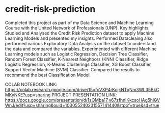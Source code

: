 # credit-risk-prediction
Completed this project as part of my Data Science and Machine Learning Course with the United Network of Professionals (UNP). 
Key highlights:
Studied and Analysed the Credit Risk Prediction dataset to apply Machine Learning Models and presented my insights.
Performed Datacleaing also performed various Exploratory Data Analysis on the dataset to understand the data and compared the variables.
Experimented with different Machine Learning models such as Logistic Regression, Decision Tree Classifier, Random Forest Classifier, K-Nearest Neighbors (KNN) Classifier, Ridge Logistic Regression, K-Means Clusterings Classifier, XG Boost Classifier, Support Vector Machine (SVM) Classifier.
Compared the results to recommend the best Classification Model.

COLAB NOTEBOOK LINK:
https://colab.research.google.com/drive/15ofoVXP4rKojkNTqNm3WL35BkCMKyNKE?usp=sharing
PROJECT PRESENTATION LINK:
https://docs.google.com/presentation/d/1sQMba17_v67zfhniKkcsoHAg5hlGVWnJ/edit?usp=sharing&ouid=103055240231557141440&rtpof=true&sd=true
